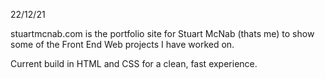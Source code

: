 22/12/21

stuartmcnab.com is the portfolio site for Stuart McNab (thats me) to show some of the Front End Web projects I have worked on.

Current build in HTML and CSS for a clean, fast experience.